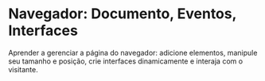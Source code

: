 # Navegador: Documento, Eventos, Interfaces 

Aprender a gerenciar a página do navegador: adicione elementos, manipule seu tamanho e posição, crie interfaces dinamicamente e interaja com o visitante.
